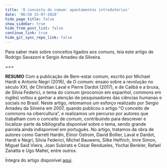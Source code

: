 ```yaml
---
title: 'O conceito do comum: apontamentos introdutórios'
date: '06:50 15-07-2020'
hide_page_title: false
show_sidebar: true
hide_from_post_list: false
continue_link: true
hide_git_sync_repo_link: false
---
```


Para saber mais sobre conceitos ligados aos comuns, leia este artigo de Rodrigo Savazoni e Sergio Amadeu da Silveira.

===

**RESUMO** Com a publicação de Bem-estar comum, escrito por Michael Hardt e Antonio Negri (2016), de O comum: ensaio sobre a revolução no século XXI, de Christian Laval e Pierre Dardot (2017), e de Calibã e a bruxa, de Silvia Federici, o tema do comum (procomún em espanhol, commons em inglês) voltou a ganhar a atenção de pesquisadores das ciências humanas e sociais no Brasil. Neste artigo, retomamos um esforço realizado por Sergio Amadeu da Silveira em 2007, quando publicou o artigo “O conceito de commons na cibercultura”, e realizamos um percurso por autores que trabalham com o conceito de comum, contribuindo para descrever e localizar parte da bibliografia disponível sobre o tema, sendo grande parcela ainda indisponível em português. No artigo, tratamos da obra de autores como Garrett Hardin, Elinor Ostrom, David Bollier, Laval e Dardot, Hardt e Negri, Silvia Federici, Michel Bauwens, Silke Helfrich, Imre Simon, Miguel Said Vieira, Joan Subirats e César Rendueles, Yochai Benkler, Rafael Zanatta e Ugo Mattei, entre outros.

Íntegra do artigo disponível [aqui](http://revista.ibict.br/liinc/article/view/4150).